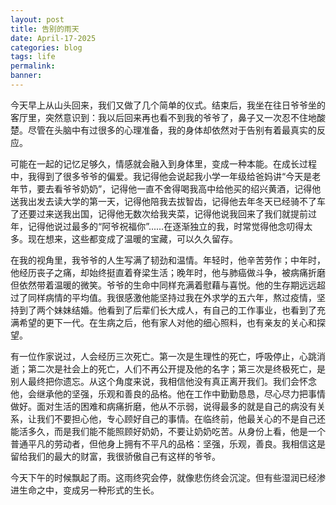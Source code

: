 ```yaml
---
layout: post
title: 告别的雨天
date: April-17-2025
categories: blog
tags: life
permalink: 
banner: 
---
```


今天早上从山头回来，我们又做了几个简单的仪式。结束后，我坐在往日爷爷坐的客厅里，突然意识到：我以后回来再也看不到我的爷爷了，鼻子又一次忍不住地酸楚。尽管在头脑中有过很多的心理准备，我的身体却依然对于告别有着最真实的反应。

可能在一起的记忆足够久，情感就会融入到身体里，变成一种本能。在成长过程中，我得到了很多爷爷的偏爱。我记得他会说起我小学一年级给爸妈讲“今天是老年节，要去看爷爷奶奶”，记得他一直不舍得喝我高中给他买的绍兴黄酒，记得他送我出发去读大学的第一天，记得他陪我去拔智齿，记得他去年冬天已经骑不了车了还要过来送我出国，记得他无数次给我夹菜，记得他说我回来了我们就提前过年，记得他说过最多的“阿爷祝福你”......在逐渐独立的我，时常觉得他念叨得太多。现在想来，这些都变成了温暖的宝藏，可以久久留存。

在我的视角里，我爷爷的人生写满了韧劲和温情。年轻时，他辛苦劳作；中年时，他经历丧子之痛，却始终挺直着脊梁生活；晚年时，他与肺癌做斗争，被病痛折磨但依然带着温暖的微笑。爷爷的生命中同样充满着慰藉与喜悦。他的生存期远远超过了同样病情的平均值。我很感激他能坚持过我在外求学的五六年，熬过疫情，坚持到了两个妹妹结婚。他看到了后辈们长大成人，有自己的工作事业，也看到了充满希望的更下一代。在生病之后，他有家人对他的细心照料，也有亲友的关心和探望。

有一位作家说过，人会经历三次死亡。第一次是生理性的死亡，呼吸停止，心跳消逝；第二次是社会上的死亡，人们不再公开提及他的名字；第三次是终极死亡，是别人最终把你遗忘。从这个角度来说，我相信他没有真正离开我们。我们会怀念他，会继承他的坚强，乐观和善良的品格。他在工作中勤勤恳恳，尽心尽力把事情做好。面对生活的困难和病痛折磨，他从不示弱，说得最多的就是自己的病没有关系，让我们不要担心他，专心顾好自己的事情。在临终前，他最关心的不是自己还能活多久，而是我们能不能照顾好奶奶，不要让奶奶吃苦。从身份上看，他是一个普通平凡的劳动者，但他身上拥有不平凡的品格：坚强，乐观，善良。我相信这是留给我们的最大的财富，我很骄傲自己有这样的爷爷。

今天下午的时候飘起了雨。这雨终究会停，就像悲伤终会沉淀。但有些湿润已经渗进生命之中，变成另一种形式的生长。








